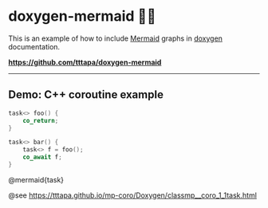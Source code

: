 # doxygen-mermaid 🧜‍♀️

This is an example of how to include [Mermaid](https://mermaid-js.github.io/mermaid) graphs in [doxygen](https://www.doxygen.nl/index.html) documentation.

**https://github.com/tttapa/doxygen-mermaid**

---

## Demo: C++ coroutine example

```cpp
task<> foo() {
    co_return;
}

task<> bar() {
    task<> f = foo();
    co_await f;
}
```

@mermaid{task}

@see https://tttapa.github.io/mp-coro/Doxygen/classmp__coro_1_1task.html
